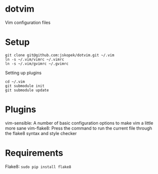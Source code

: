 dotvim
======

Vim configuration files

Setup
=====

	git clone git@github.com:jskopek/dotvim.git ~/.vim
	ln -s ~/.vim/vimrc ~/.vimrc
	ln -s ~/.vim/gvimrc ~/.gvimrc

Setting up plugins

	cd ~/.vim
	git submodule init
	git submodule update

Plugins
=======

vim-sensible: A number of basic configuration options to make vim a little more sane
vim-flake8: Press the <F7> command to run the current file through the flake8 syntax and style checker

Requirements
============

Flake8: `sudo pip install flake8`

